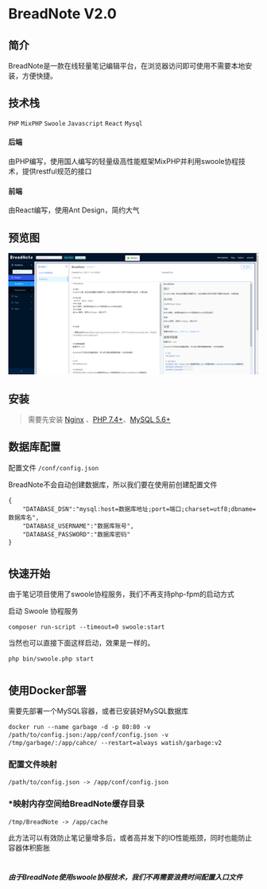 # BreadNote V2.0

## 简介
BreadNote是一款在线轻量笔记编辑平台，在浏览器访问即可使用不需要本地安装，方便快捷。


## 技术栈
`PHP` `MixPHP` `Swoole` `Javascript` `React` `Mysql` 
#### 后端
由PHP编写，使用国人编写的轻量级高性能框架MixPHP并利用swoole协程技术，提供restful规范的接口
#### 前端
由React编写，使用Ant Design，简约大气


## 预览图

![avatar](/public/static/media/shortcut.png)


## 安装

> 需要先安装 [Nginx](http://nginx.org/en/download.html) 、[PHP 7.4+](https://www.php.net/)、[MySQL 5.6+](https://www.mysql.com/)


## 数据库配置
配置文件 `/conf/config.json`

BreadNote不会自动创建数据库，所以我们要在使用前创建配置文件

```
{
    "DATABASE_DSN":"mysql:host=数据库地址;port=端口;charset=utf8;dbname=数据库名",
    "DATABASE_USERNAME":"数据库账号",
    "DATABASE_PASSWORD":"数据库密码"
}
```

#
## 快速开始

由于笔记项目使用了swoole协程服务，我们不再支持php-fpm的启动方式


启动 Swoole 协程服务

```
composer run-script --timeout=0 swoole:start
```


当然也可以直接下面这样启动，效果是一样的。

```
php bin/swoole.php start
```


#
## 使用Docker部署
需要先部署一个MySQL容器，或者已安装好MySQL数据库
```
docker run --name garbage -d -p 80:80 -v /path/to/config.json:/app/conf/config.json -v /tmp/garbage/:/app/cahce/ --restart=always watish/garbage:v2
```

### 配置文件映射
```
/path/to/config.json -> /app/conf/config.json
```
### *映射内存空间给BreadNote缓存目录
```
/tmp/BreadNote -> /app/cache
```
此方法可以有效防止笔记量增多后，或者高并发下的IO性能瓶颈，同时也能防止容器体积膨胀

#
##### 由于BreadNote使用swoole协程技术，我们不再需要浪费时间配置入口文件

